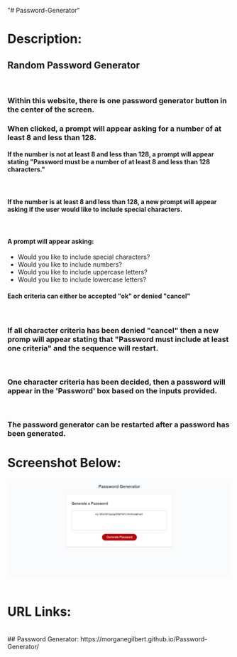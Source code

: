 "# Password-Generator" 
# Description:
## Random Password Generator
<br>

### Within this website, there is one password generator button in the center of the screen.

### When clicked, a prompt will appear asking for a number of at least 8 and less than 128.
#### If the number is not at least 8 and less than 128, a prompt will appear stating "Password must be a number of at least 8 and less than 128 characters."
<br>

#### If the number is at least 8 and less than 128, a new prompt will appear asking if the user would like to include special characters.
<br>

#### A prompt will appear asking:
* Would you like to include special characters?
* Would you like to include numbers?
* Would you like to include uppercase letters?
* Would you like to include lowercase letters?
#### Each criteria can either be accepted "ok" or denied "cancel"
<br>

### If all character criteria has been denied "cancel" then a new promp will appear stating that "Password must include at least one criteria" and the sequence will restart.
<br>

### One character criteria has been decided, then a password will appear in the 'Password' box based on the inputs provided.
<br>

### The password generator can be restarted after a password has been generated.

# Screenshot Below:
![Password Generator Screenshot](./assets/images/demo.jpg "Password Generator")
<br>
<br>

# URL Links:
<br>
## Password Generator: https://morganegilbert.github.io/Password-Generator/
